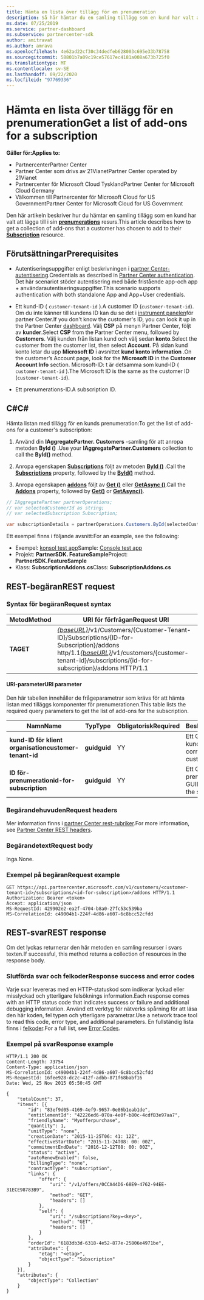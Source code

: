```yaml
---
title: Hämta en lista över tillägg för en prenumeration
description: Så här hämtar du en samling tillägg som en kund har valt att lägga till i prenumerationen.
ms.date: 07/25/2019
ms.service: partner-dashboard
ms.subservice: partnercenter-sdk
author: amitravat
ms.author: amrava
ms.openlocfilehash: 4e62ad22cf30c34dedfeb628003c695e33b78758
ms.sourcegitcommit: 58801b7a09c19ce57617ec4181a008a673b725f0
ms.translationtype: MT
ms.contentlocale: sv-SE
ms.lasthandoff: 09/22/2020
ms.locfileid: "97769336"
---
```

# <a name="get-a-list-of-add-ons-for-a-subscription"></a><span data-ttu-id="f8300-103">Hämta en lista över tillägg för en prenumeration</span><span class="sxs-lookup"><span data-stu-id="f8300-103">Get a list of add-ons for a subscription</span></span>

<span data-ttu-id="f8300-104">**Gäller för:**</span><span class="sxs-lookup"><span data-stu-id="f8300-104">**Applies to:**</span></span>

- <span data-ttu-id="f8300-105">Partnercenter</span><span class="sxs-lookup"><span data-stu-id="f8300-105">Partner Center</span></span>
- <span data-ttu-id="f8300-106">Partner Center som drivs av 21Vianet</span><span class="sxs-lookup"><span data-stu-id="f8300-106">Partner Center operated by 21Vianet</span></span>
- <span data-ttu-id="f8300-107">Partnercenter för Microsoft Cloud Tyskland</span><span class="sxs-lookup"><span data-stu-id="f8300-107">Partner Center for Microsoft Cloud Germany</span></span>
- <span data-ttu-id="f8300-108">Välkommen till Partnercenter för Microsoft Cloud for US Government</span><span class="sxs-lookup"><span data-stu-id="f8300-108">Partner Center for Microsoft Cloud for US Government</span></span>

<span data-ttu-id="f8300-109">Den här artikeln beskriver hur du hämtar en samling tillägg som en kund har valt att lägga till i sin **[prenumerations](subscription-resources.md)** resurs.</span><span class="sxs-lookup"><span data-stu-id="f8300-109">This article describes how to get a collection of add-ons that a customer has chosen to add to their **[Subscription](subscription-resources.md)** resource.</span></span>

## <a name="prerequisites"></a><span data-ttu-id="f8300-110">Förutsättningar</span><span class="sxs-lookup"><span data-stu-id="f8300-110">Prerequisites</span></span>

- <span data-ttu-id="f8300-111">Autentiseringsuppgifter enligt beskrivningen i [partner Center-autentisering](partner-center-authentication.md).</span><span class="sxs-lookup"><span data-stu-id="f8300-111">Credentials as described in [Partner Center authentication](partner-center-authentication.md).</span></span> <span data-ttu-id="f8300-112">Det här scenariot stöder autentisering med både fristående app-och app + användarautentiseringsuppgifter.</span><span class="sxs-lookup"><span data-stu-id="f8300-112">This scenario supports authentication with both standalone App and App+User credentials.</span></span>

- <span data-ttu-id="f8300-113">Ett kund-ID ( `customer-tenant-id` ).</span><span class="sxs-lookup"><span data-stu-id="f8300-113">A customer ID (`customer-tenant-id`).</span></span> <span data-ttu-id="f8300-114">Om du inte känner till kundens ID kan du se det i [instrument panelen](https://partner.microsoft.com/dashboard)för partner Center.</span><span class="sxs-lookup"><span data-stu-id="f8300-114">If you don't know the customer's ID, you can look it up in the Partner Center [dashboard](https://partner.microsoft.com/dashboard).</span></span> <span data-ttu-id="f8300-115">Välj **CSP** på menyn Partner Center, följt av **kunder**.</span><span class="sxs-lookup"><span data-stu-id="f8300-115">Select **CSP** from the Partner Center menu, followed by **Customers**.</span></span> <span data-ttu-id="f8300-116">Välj kunden från listan kund och välj sedan **konto**.</span><span class="sxs-lookup"><span data-stu-id="f8300-116">Select the customer from the customer list, then select **Account**.</span></span> <span data-ttu-id="f8300-117">På sidan kund konto letar du upp **Microsoft ID** i avsnittet **kund konto information** .</span><span class="sxs-lookup"><span data-stu-id="f8300-117">On the customer’s Account page, look for the **Microsoft ID** in the **Customer Account Info** section.</span></span> <span data-ttu-id="f8300-118">Microsoft-ID: t är detsamma som kund-ID ( `customer-tenant-id` ).</span><span class="sxs-lookup"><span data-stu-id="f8300-118">The Microsoft ID is the same as the customer ID  (`customer-tenant-id`).</span></span>

- <span data-ttu-id="f8300-119">Ett prenumerations-ID.</span><span class="sxs-lookup"><span data-stu-id="f8300-119">A subscription ID.</span></span>

## <a name="c"></a><span data-ttu-id="f8300-120">C\#</span><span class="sxs-lookup"><span data-stu-id="f8300-120">C\#</span></span>

<span data-ttu-id="f8300-121">Hämta listan med tillägg för en kunds prenumeration:</span><span class="sxs-lookup"><span data-stu-id="f8300-121">To get the list of add-ons for a customer's subscription:</span></span>

1. <span data-ttu-id="f8300-122">Använd din **IAggregatePartner. Customers** -samling för att anropa metoden **ById ()** .</span><span class="sxs-lookup"><span data-stu-id="f8300-122">Use your **IAggregatePartner.Customers** collection to call the **ById()** method.</span></span>

2. <span data-ttu-id="f8300-123">Anropa egenskapen [**Subscriptions**](/dotnet/api/microsoft.store.partnercenter.customers.icustomer.subscriptions) följt av metoden [**ById ()**](/dotnet/api/microsoft.store.partnercenter.subscriptions.isubscriptioncollection.byid) .</span><span class="sxs-lookup"><span data-stu-id="f8300-123">Call the [**Subscriptions**](/dotnet/api/microsoft.store.partnercenter.customers.icustomer.subscriptions) property, followed by the [**ById()**](/dotnet/api/microsoft.store.partnercenter.subscriptions.isubscriptioncollection.byid) method.</span></span>

3. <span data-ttu-id="f8300-124">Anropa egenskapen [**addons**](/dotnet/api/microsoft.store.partnercenter.subscriptions.isubscription.addons) följt av [**Get ()**](/dotnet/api/microsoft.store.partnercenter.subscriptions.isubscriptionaddoncollection.get) eller [**GetAsync ()**](/dotnet/api/microsoft.store.partnercenter.subscriptions.isubscriptionaddoncollection.getasync).</span><span class="sxs-lookup"><span data-stu-id="f8300-124">Call the [**Addons**](/dotnet/api/microsoft.store.partnercenter.subscriptions.isubscription.addons) property, followed by [**Get()**](/dotnet/api/microsoft.store.partnercenter.subscriptions.isubscriptionaddoncollection.get) or [**GetAsync()**](/dotnet/api/microsoft.store.partnercenter.subscriptions.isubscriptionaddoncollection.getasync).</span></span>

``` csharp
// IAggregatePartner partnerOperations;
// var selectedCustomerId as string;
// var selectedSubscription Subscription;

var subscriptionDetails = partnerOperations.Customers.ById(selectedCustomerId).Subscriptions.ById(selectedSubscription.Id).AddOns.Get();

```

<span data-ttu-id="f8300-125">Ett exempel finns i följande avsnitt:</span><span class="sxs-lookup"><span data-stu-id="f8300-125">For an example, see the following:</span></span>

- <span data-ttu-id="f8300-126">Exempel: [konsol test app](console-test-app.md)</span><span class="sxs-lookup"><span data-stu-id="f8300-126">Sample: [Console test app](console-test-app.md)</span></span>
- <span data-ttu-id="f8300-127">Projekt: **PartnerSDK. FeatureSample**</span><span class="sxs-lookup"><span data-stu-id="f8300-127">Project: **PartnerSDK.FeatureSample**</span></span>
- <span data-ttu-id="f8300-128">Klass: **SubscriptionAddons.cs**</span><span class="sxs-lookup"><span data-stu-id="f8300-128">Class: **SubscriptionAddons.cs**</span></span>

## <a name="rest-request"></a><span data-ttu-id="f8300-129">REST-begäran</span><span class="sxs-lookup"><span data-stu-id="f8300-129">REST request</span></span>

### <a name="request-syntax"></a><span data-ttu-id="f8300-130">Syntax för begäran</span><span class="sxs-lookup"><span data-stu-id="f8300-130">Request syntax</span></span>

| <span data-ttu-id="f8300-131">Metod</span><span class="sxs-lookup"><span data-stu-id="f8300-131">Method</span></span>  | <span data-ttu-id="f8300-132">URI för förfrågan</span><span class="sxs-lookup"><span data-stu-id="f8300-132">Request URI</span></span>                                                                                                                       |
|---------|-----------------------------------------------------------------------------------------------------------------------------------|
| <span data-ttu-id="f8300-133">**TA**</span><span class="sxs-lookup"><span data-stu-id="f8300-133">**GET**</span></span> | <span data-ttu-id="f8300-134">[*{baseURL}*](partner-center-rest-urls.md)/v1/Customers/{Customer-Tenant-ID}/Subscriptions/{ID-for-Subscription}/addons http/1.1</span><span class="sxs-lookup"><span data-stu-id="f8300-134">[*{baseURL}*](partner-center-rest-urls.md)/v1/customers/{customer-tenant-id}/subscriptions/{id-for-subscription}/addons HTTP/1.1</span></span> |

#### <a name="uri-parameter"></a><span data-ttu-id="f8300-135">URI-parameter</span><span class="sxs-lookup"><span data-stu-id="f8300-135">URI parameter</span></span>

<span data-ttu-id="f8300-136">Den här tabellen innehåller de frågeparametrar som krävs för att hämta listan med tilläggs komponenter för prenumerationen.</span><span class="sxs-lookup"><span data-stu-id="f8300-136">This table lists the required query parameters to get the list of add-ons for the subscription.</span></span>

| <span data-ttu-id="f8300-137">Namn</span><span class="sxs-lookup"><span data-stu-id="f8300-137">Name</span></span>                    | <span data-ttu-id="f8300-138">Typ</span><span class="sxs-lookup"><span data-stu-id="f8300-138">Type</span></span>     | <span data-ttu-id="f8300-139">Obligatorisk</span><span class="sxs-lookup"><span data-stu-id="f8300-139">Required</span></span> | <span data-ttu-id="f8300-140">Beskrivning</span><span class="sxs-lookup"><span data-stu-id="f8300-140">Description</span></span>                               |
|-------------------------|----------|----------|-------------------------------------------|
| <span data-ttu-id="f8300-141">**kund-ID för klient organisation**</span><span class="sxs-lookup"><span data-stu-id="f8300-141">**customer-tenant-id**</span></span>  | <span data-ttu-id="f8300-142">**guid**</span><span class="sxs-lookup"><span data-stu-id="f8300-142">**guid**</span></span> | <span data-ttu-id="f8300-143">Y</span><span class="sxs-lookup"><span data-stu-id="f8300-143">Y</span></span>        | <span data-ttu-id="f8300-144">Ett GUID som motsvarar kunden.</span><span class="sxs-lookup"><span data-stu-id="f8300-144">A GUID corresponding to the customer.</span></span>     |
| <span data-ttu-id="f8300-145">**ID för-prenumeration**</span><span class="sxs-lookup"><span data-stu-id="f8300-145">**id-for-subscription**</span></span> | <span data-ttu-id="f8300-146">**guid**</span><span class="sxs-lookup"><span data-stu-id="f8300-146">**guid**</span></span> | <span data-ttu-id="f8300-147">Y</span><span class="sxs-lookup"><span data-stu-id="f8300-147">Y</span></span>        | <span data-ttu-id="f8300-148">Ett GUID som motsvarar prenumerationen.</span><span class="sxs-lookup"><span data-stu-id="f8300-148">A GUID corresponding to the subscription.</span></span> |

### <a name="request-headers"></a><span data-ttu-id="f8300-149">Begärandehuvuden</span><span class="sxs-lookup"><span data-stu-id="f8300-149">Request headers</span></span>

<span data-ttu-id="f8300-150">Mer information finns i [partner Center rest-rubriker](headers.md).</span><span class="sxs-lookup"><span data-stu-id="f8300-150">For more information, see [Partner Center REST headers](headers.md).</span></span>

### <a name="request-body"></a><span data-ttu-id="f8300-151">Begärandetext</span><span class="sxs-lookup"><span data-stu-id="f8300-151">Request body</span></span>

<span data-ttu-id="f8300-152">Inga.</span><span class="sxs-lookup"><span data-stu-id="f8300-152">None.</span></span>

### <a name="request-example"></a><span data-ttu-id="f8300-153">Exempel på begäran</span><span class="sxs-lookup"><span data-stu-id="f8300-153">Request example</span></span>

```http
GET https://api.partnercenter.microsoft.com/v1/customers/<customer-tenant-id>/subscriptions/<id-for-subscription>/addons HTTP/1.1
Authorization: Bearer <token>
Accept: application/json
MS-RequestId: 429902e2-ea2f-4704-b8a0-27fc53c539ba
MS-CorrelationId: c49004b1-224f-4d86-a607-6c8bcc52cfdd
```

## <a name="rest-response"></a><span data-ttu-id="f8300-154">REST-svar</span><span class="sxs-lookup"><span data-stu-id="f8300-154">REST response</span></span>

<span data-ttu-id="f8300-155">Om det lyckas returnerar den här metoden en samling resurser i svars texten.</span><span class="sxs-lookup"><span data-stu-id="f8300-155">If successful, this method returns a collection of resources in the response body.</span></span>

### <a name="response-success-and-error-codes"></a><span data-ttu-id="f8300-156">Slutförda svar och felkoder</span><span class="sxs-lookup"><span data-stu-id="f8300-156">Response success and error codes</span></span>

<span data-ttu-id="f8300-157">Varje svar levereras med en HTTP-statuskod som indikerar lyckad eller misslyckad och ytterligare felsöknings information.</span><span class="sxs-lookup"><span data-stu-id="f8300-157">Each response comes with an HTTP status code that indicates success or failure and additional debugging information.</span></span> <span data-ttu-id="f8300-158">Använd ett verktyg för nätverks spårning för att läsa den här koden, fel typen och ytterligare parametrar.</span><span class="sxs-lookup"><span data-stu-id="f8300-158">Use a network trace tool to read this code, error type, and additional parameters.</span></span> <span data-ttu-id="f8300-159">En fullständig lista finns i [felkoder](error-codes.md).</span><span class="sxs-lookup"><span data-stu-id="f8300-159">For a full list, see [Error Codes](error-codes.md).</span></span>

### <a name="response-example"></a><span data-ttu-id="f8300-160">Exempel på svar</span><span class="sxs-lookup"><span data-stu-id="f8300-160">Response example</span></span>

```http
HTTP/1.1 200 OK
Content-Length: 73754
Content-Type: application/json
MS-CorrelationId: c49004b1-224f-4d86-a607-6c8bcc52cfdd
MS-RequestId: 16fee928-dc2c-412f-adbb-871f68babf16
Date: Wed, 25 Nov 2015 05:50:45 GMT

{
    "totalCount": 37,
    "items": [{
        "id": "83ef9d05-4169-4ef9-9657-0e86b1eab1de",
        "entitlementId": "42226ed6-070a-4e0f-b80c-4cdfB3e97aa7",
        "friendlyName": "Myofferpurchase",
        "quantity": 1,
        "unitType": "none",
        "creationDate": "2015-11-25T06: 41: 12Z",
        "effectiveStartDate": "2015-11-24T08: 00: 00Z",
        "commitmentEndDate": "2016-12-12T08: 00: 00Z",
        "status": "active",
        "autoRenewEnabled": false,
        "billingType": "none",
        "contractType": "subscription",
        "links": {
            "offer": {
                "uri": "/v1/offers/0CCA44D6-68E9-4762-94EE-31ECE98783B9",
                "method": "GET",
                "headers": []
            },
            "self": {
                "uri": "/subscriptions?key=<key>",
                "method": "GET",
                "headers": []
            }
        },
        "orderId": "6183db3d-6318-4e52-877e-25806e4971be",
        "attributes": {
            "etag": "<etag>",
            "objectType": "Subscription"
        }
    }],
    "attributes": {
        "objectType": "Collection"
    }
}
```
